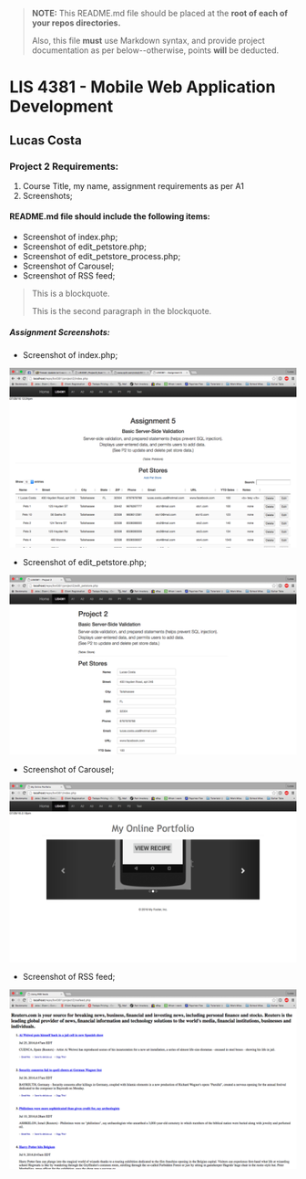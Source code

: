 > **NOTE:** This README.md file should be placed at the **root of each of your repos directories.**
>
>Also, this file **must** use Markdown syntax, and provide project documentation as per below--otherwise, points **will** be deducted.
>

# LIS 4381 - Mobile Web Application Development

## Lucas Costa

### Project 2 Requirements:

1. Course Title, my name, assignment requirements as per A1
2. Screenshots;


#### README.md file should include the following items:

* Screenshot of index.php;
* Screenshot of edit_petstore.php;
* Screenshot of edit_petstore_process.php;
* Screenshot of Carousel;
* Screenshot of RSS feed;

> This is a blockquote.
>
> This is the second paragraph in the blockquote.


##### Assignment Screenshots:

* Screenshot of index.php;

![index Screenshot](img/index.png)

* Screenshot of edit_petstore.php;

![edit_petstore Screenshot](img/edit_petstore.png)

* Screenshot of Carousel;

![Carousel Screenshot](img/carousel.png)

* Screenshot of RSS feed;

![RSS Screenshot](img/rss_feed.png)
